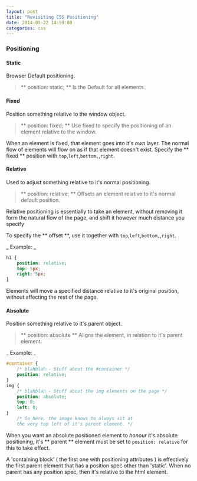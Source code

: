 ```yaml
---
layout: post
title: "Revisiting CSS Positioning"
date: 2014-01-22 14:59:00
categories: css
---
```


### Positioning
#### Static
Browser Default positioning.
> ** position: static; ** 
Is the Default for all elements.

#### Fixed 
Position something relative to the window object.
> ** position: fixed; ** 
Use fixed to specify the positioning of an element relative to the window.

When an element is fixed, that element goes into it's *own* layer. The normal flow of elements will flow on as if that element doesn't exist. 
Specify the ** fixed ** position with `top`,`left`,`bottom,`,`right`.

#### Relative
Used to adjust something relative to it's normal positioning. 
> ** position: relative; ** 
Offsets an element relative to it's normal default position.

Relative positioning is essentially to take an element, without removing it form the natural flow of the page, and shift it however much distance you specify 

To specify the ** offset **, use it together with `top`,`left`,`bottom,`,`right`.

_ Example: _
```css
h1 {
    position: relative;
    top: 5px;
    right: 5px;
}
```
Elements will move a specified distance relative to it's original position, without affecting the rest of the page.

#### Absolute
Position something relative to it's parent object.
> ** position: absolute **
Aligns the element, in relation to it's parent element.

_ Example: _
```css
#container {
    /* blahblah - Stuff about the #container */
    position: relative;
}
img {
    /* blahblah - Stuff about the img elements on the page */
    position: absolute;
    top: 0;
    left: 0;
}
    /* So here, the image knows to always sit at 
    the very top left of it's parent element. */
```
When you want an absolute positioned element to *honour* it's absolute positioning, it's ** parent ** element must be set to `position: relative` for this to take effect. 

A 'containing block' ( the first one with positioning attributes ) is effectively the first parent element that has a position spec other than 'static'. When no parent has any position spec, then it's relative to the html element.